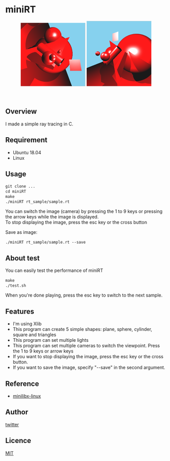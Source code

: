 # miniRT

<p align="center">
	<img src="https://github.com/kotabrog/miniRT/blob/main/image/miniRT_image.png" width=40%>  <img src="https://github.com/kotabrog/miniRT/blob/main/image/miniRT_image2.png" width=40%>
</p>　

## Overview

I made a simple ray tracing in C.

## Requirement

- Ubuntu 18.04
- Linux

## Usage

```
git clone ...
cd miniRT
make
./miniRT rt_sample/sample.rt
```

You can switch the image (camera) by pressing the 1 to 9 keys or pressing the arrow keys while the image is displayed.  
To stop displaying the image, press the esc key or the cross button

Save as image:

```
./miniRT rt_sample/sample.rt --save
```

## About test

You can easily test the performance of miniRT

```
make
./test.sh
```

When you're done playing, press the esc key to switch to the next sample.

## Features

- I'm using Xlib
- This program can create 5 simple shapes: plane, sphere, cylinder, square and triangles
- This program can set multiple lights
- This program can set multiple cameras to switch the viewpoint. Press the 1 to 9 keys or arrow keys
- If you want to stop displaying the image, press the esc key or the cross button.
- If you want to save the image, specify "--save" in the second argument.

## Reference

- [minilibx-linux](https://github.com/42Paris/minilibx-linux)

## Author

[twitter](https://twitter.com/Kotabrog)

## Licence

[MIT](https://github.com/kotabrog/miniRT/blob/main/LICENSE)
